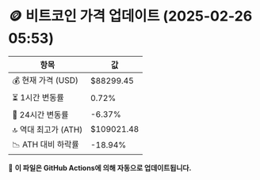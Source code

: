 # 🪙 비트코인 가격 업데이트 (2025-02-26 05:53)

| 항목                | 값 |
|--------------------|----------------|
| 💰 현재 가격 (USD) | $88299.45 |
| ⏳ 1시간 변동률    | 0.72% |
| 📆 24시간 변동률   | -6.37% |
| 🔝 역대 최고가 (ATH) | $109021.48 |
| 📉 ATH 대비 하락률 | -18.94% |

🔄 **이 파일은 GitHub Actions에 의해 자동으로 업데이트됩니다.**
